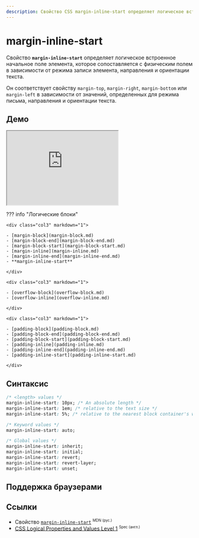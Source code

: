 ```yaml
---
description: Свойство CSS margin-inline-start определяет логическое встроенное начальное поле элемента, которое сопоставляется с физическим полем в зависимости от режима записи элемента, направления и ориентации текста.
---
```


# margin-inline-start

Свойство **`margin-inline-start`** определяет логическое встроенное начальное поле элемента, которое сопоставляется с физическим полем в зависимости от режима записи элемента, направления и ориентации текста.

Он соответствует свойству `margin-top`, `margin-right`, `margin-bottom` или `margin-left` в зависимости от значений, определенных для режима письма, направления и ориентации текста.

## Демо

<iframe class="interactive is-default-height" height="200" src="https://interactive-examples.mdn.mozilla.net/pages/css/margin-inline-start.html" title="MDN Web Docs Interactive Example" loading="lazy" data-readystate="complete"></iframe>

??? info "Логические блоки"

    <div class="col3" markdown="1">

    - [margin-block](margin-block.md)
    - [margin-block-end](margin-block-end.md)
    - [margin-block-start](margin-block-start.md)
    - [margin-inline](margin-inline.md)
    - [margin-inline-end](margin-inline-end.md)
    - **margin-inline-start**

    </div>

    <div class="col3" markdown="1">

    - [overflow-block](overflow-block.md)
    - [overflow-inline](overflow-inline.md)

    </div>

    <div class="col3" markdown="1">

    - [padding-block](padding-block.md)
    - [padding-block-end](padding-block-end.md)
    - [padding-block-start](padding-block-start.md)
    - [padding-inline](padding-inline.md)
    - [padding-inline-end](padding-inline-end.md)
    - [padding-inline-start](padding-inline-start.md)

    </div>

## Синтаксис

```css
/* <length> values */
margin-inline-start: 10px; /* An absolute length */
margin-inline-start: 1em; /* relative to the text size */
margin-inline-start: 5%; /* relative to the nearest block container's width */

/* Keyword values */
margin-inline-start: auto;

/* Global values */
margin-inline-start: inherit;
margin-inline-start: initial;
margin-inline-start: revert;
margin-inline-start: revert-layer;
margin-inline-start: unset;
```

## Поддержка браузерами

<p class="ciu_embed" data-feature="mdn-css__properties__margin-inline-start" data-periods="future_1,current,past_1,past_2" data-accessible-colours="false"></p>

## Ссылки

- Свойство [`margin-inline-start`](https://developer.mozilla.org/ru/docs/Web/CSS/margin-inline-start) <sup><small>MDN (рус.)</small></sup>
- [CSS Logical Properties and Values Level 1](https://w3c.github.io/csswg-drafts/css-logical/#margin-properties) <sup><small>Spec (англ.)</small></sup>
